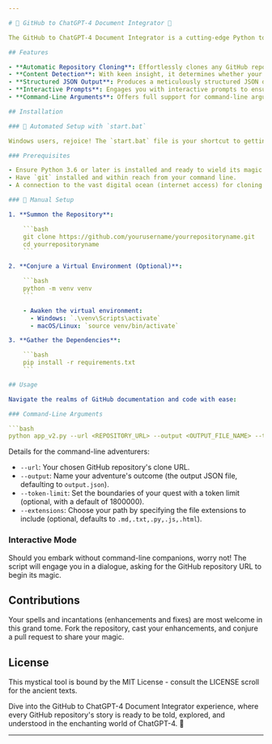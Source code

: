 ```yaml
---

# 🌟 GitHub to ChatGPT-4 Document Integrator 🌟

The GitHub to ChatGPT-4 Document Integrator is a cutting-edge Python tool crafted to seamlessly integrate content from any GitHub repository—be it a Wiki or a codebase—into a structured JSON format. This innovative tool stands ready to automatically clone the repository you specify, intelligently process its contents, and deliver a JSON document primed for interaction with OpenAI's ChatGPT-4. Whether you're dealing with detailed documentation or intricate code, this tool ensures your content is ChatGPT-4 ready.

## Features

- **Automatic Repository Cloning**: Effortlessly clones any GitHub repository directly from the URL you provide.
- **Content Detection**: With keen insight, it determines whether your repository is a Wiki or code-based and tailors the processing accordingly.
- **Structured JSON Output**: Produces a meticulously structured JSON document from your repository content, optimized for further processing or deep analysis.
- **Interactive Prompts**: Engages you with interactive prompts to ensure a smooth and user-friendly experience, even in the absence of initial command-line arguments.
- **Command-Line Arguments**: Offers full support for command-line arguments, facilitating straightforward automation and workflow integration.

## Installation

### 🚀 Automated Setup with `start.bat`

Windows users, rejoice! The `start.bat` file is your shortcut to getting everything up and running. It automates the entire setup process, including the environment setup, dependencies installation, and application execution. Just give it a double-click and follow the simple on-screen instructions.

### Prerequisites

- Ensure Python 3.6 or later is installed and ready to wield its magic.
- Have `git` installed and within reach from your command line.
- A connection to the vast digital ocean (internet access) for cloning GitHub repositories.

### 🔧 Manual Setup

1. **Summon the Repository**:

    ```bash
    git clone https://github.com/yourusername/yourrepositoryname.git
    cd yourrepositoryname
    ```

2. **Conjure a Virtual Environment (Optional)**:

    ```bash
    python -m venv venv
    ```

    - Awaken the virtual environment:
      - Windows: `.\venv\Scripts\activate`
      - macOS/Linux: `source venv/bin/activate`

3. **Gather the Dependencies**:

    ```bash
    pip install -r requirements.txt
    ```

## Usage

Navigate the realms of GitHub documentation and code with ease:

### Command-Line Arguments

```bash
python app_v2.py --url <REPOSITORY_URL> --output <OUTPUT_FILE_NAME> --token-limit <TOKEN_LIMIT> --extensions <FILE_EXTENSIONS>
```

Details for the command-line adventurers:
- `--url`: Your chosen GitHub repository's clone URL.
- `--output`: Name your adventure's outcome (the output JSON file, defaulting to `output.json`).
- `--token-limit`: Set the boundaries of your quest with a token limit (optional, with a default of 1800000).
- `--extensions`: Choose your path by specifying the file extensions to include (optional, defaults to `.md,.txt,.py,.js,.html`).

### Interactive Mode

Should you embark without command-line companions, worry not! The script will engage you in a dialogue, asking for the GitHub repository URL to begin its magic.

## Contributions

Your spells and incantations (enhancements and fixes) are most welcome in this grand tome. Fork the repository, cast your enhancements, and conjure a pull request to share your magic.

## License

This mystical tool is bound by the MIT License - consult the LICENSE scroll for the ancient texts.

Dive into the GitHub to ChatGPT-4 Document Integrator experience, where every GitHub repository's story is ready to be told, explored, and understood in the enchanting world of ChatGPT-4. 🌌

---
```

